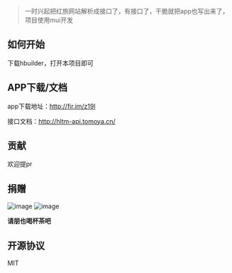 > 一时兴起把红旅网站解析成接口了，有接口了，干脆就把app也写出来了，项目使用mui开发

## 如何开始

下载hbuilder，打开本项目即可

## APP下载/文档

app下载地址：http://fir.im/z19l

接口文档：http://hltm-api.tomoya.cn/

## 贡献

欢迎提pr

## 捐赠

![image](https://cloud.githubusercontent.com/assets/6915570/18000010/9283d530-6bae-11e6-8c34-cd27060b9074.png)
![image](https://cloud.githubusercontent.com/assets/6915570/17999995/7c2a4db4-6bae-11e6-891c-4b6bc4f00f4b.png)

**请朋也喝杯茶吧**

## 开源协议

MIT
